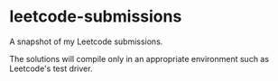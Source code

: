 # leetcode-submissions

A snapshot of my Leetcode submissions.

The solutions will compile only in an appropriate environment
such as Leetcode's test driver.
